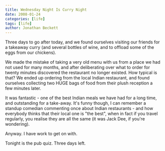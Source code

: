 ```yaml
---
title: Wednesday Night Is Curry Night
date: 2008-01-24
categories: [life]
tags: [life]
author: Jonathan Beckett
---
```


Three days to go after today, and we found ourselves visiting our friends for a takeaway curry (and several bottles of wine, and to offload some of the eggs from our chickens).

We made the mistake of taking a very old menu with us from a place we had not used for many months, and after deliberating over what to order for twenty minutes discovered the restaurant no longer existed. How typical is that? We ended up ordering from the local Indian restaurant, and found ourselves collecting two HUGE bags of food from their plush reception a few minutes later.

It was fantastic - one of the best Indian meals we have had for a long time, and outstanding for a take-away. It's funny though, I can remember a standup comedian commenting once about Indian restaurants - and how everybody thinks that their local one is "the best", when in fact if you travel regularly, you realise they are all the same (it was Jack Dee, if you're wondering).

Anyway. I have work to get on with.

Tonight is the pub quiz. Three days left.
